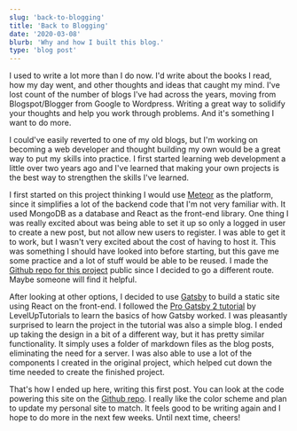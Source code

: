 ```yaml
---
slug: 'back-to-blogging'
title: 'Back to Blogging'
date: '2020-03-08'
blurb: 'Why and how I built this blog.'
type: 'blog post'
---
```


<p>
I used to write a lot more than I do now. I'd write about the books I read, how my day went, and other thoughts and ideas that caught my mind. I've lost count of the number of blogs I've had across the years, moving from Blogspot/Blogger from Google to Wordpress. Writing a great way to solidify your thoughts and help you work through problems. And it's something I want to do more.
</p>
<p>
I could've easily reverted to one of my old blogs, but I'm working on becoming a web developer and thought building my own would be a great way to put my skills into practice. I first started learning web development a little over two years ago and I've learned that making your own projects is the best way to strengthen the skills I've learned.
</p>
<p>
I first started on this project thinking I would use <a href='https://www.meteor.com' rel="noopener noreferrer" target='_blank'>Meteor</a> as the platform, since it simplifies a lot of the backend code that I'm not very familiar with. It used MongoDB as a database and React as the front-end library. One thing I was really excited about was being able to set it up so only a logged in user to create a new post, but not allow new users to register. I was able to get it to work, but I wasn't very excited about the cost of having to host it. This was something I should have looked into before starting, but this gave me some practice and a lot of stuff would be able to be reused. I made the <a href='https://github.com/wdluft/simple-meteorjs-blog' rel="noopener noreferrer" target='_blank'>Github repo for this project</a> public since I decided to go a different route. Maybe someone will find it helpful.
</p>
<p>
After looking at other options, I decided to use <a href='https://www.gatsbyjs.org/' rel="noopener noreferrer" target='_blank'>Gatsby</a> to build a static site using React on the front-end. I followed the <a href='https://www.leveluptutorials.com/tutorials/pro-gatsby-2' rel="noopener noreferrer" target='_blank'>Pro Gatsby 2 tutorial</a> by LevelUpTutorials to learn the basics of how Gatsby worked. I was pleasantly surprised to learn the project in the tutorial was also a simple blog. I ended up taking the design in a bit of a different way, but it has pretty similar functionality. It simply uses a folder of markdown files as the blog posts, eliminating the need for a server. I was also able to use a lot of the components I created in the original project, which helped cut down the time needed to create the finished project.
</p>
<p>
That's how I ended up here, writing this first post. You can look at the code powering this site on the <a href='https://github.com/wdluft/become-by-doing-blog' rel="noopener noreferrer" target='_blank'>Github repo</a>. I really like the color scheme and plan to update my personal site to match. It feels good to be writing again and I hope to do more in the next few weeks. Until next time, cheers!
</p>
